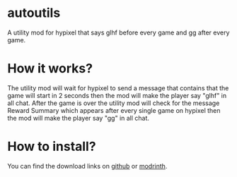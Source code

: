 # autoutils
A utility mod for hypixel that says glhf before every game and gg after every game.

# How it works?
The utility mod will wait for hypixel to send a message that contains that the game will start in 2 seconds then the mod will make the player say "glhf" in all chat. After the game is over the utility mod will check for the message Reward Summary which appears after every single game on hypixel then the mod will make the player say "gg" in all chat.

# How to install?
You can find the download links on [github](https://github.com/dubfib/autoutils/releases) or [modrinth](https://modrinth.com/mod/autoutils).
